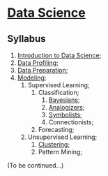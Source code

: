 # [Data Science](https://fenix.tecnico.ulisboa.pt/disciplinas/CDadosi2/2023-2024/1-semestre)

## Syllabus

1. [Introduction to Data Science](./01-introduction-to-data-science.md);
2. [Data Profiling](./02-data-profiling.md);
3. [Data Preparation](./03-data-preparation.md);
4. [Modeling](./04-modeling.md);
   1. Supervised Learning;
      1. Classification;
         1. [Bayesians](./04.1.1-bayesians.md);
         2. [Analogizers](./04.1.2-analogizers.md);
         3. [Symbolists](./04.1.3-symbolists.md);
         4. Connectionists;
      2. Forecasting;
   2. Unsupervised Learning;
      1. [Clustering](./04.2.1-clustering.md);
      2. Pattern Mining;

(To be continued...)
